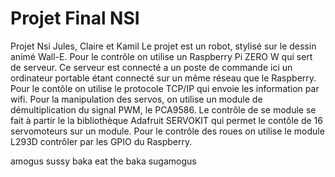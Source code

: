 # Projet Final NSI

Projet Nsi Jules, Claire et Kamil
Le projet est un robot, stylisé sur le dessin animé Wall-E. 
Pour le contrôle on utilise un Raspberry Pi ZERO W qui sert de serveur. Ce serveur est connecté a un poste de
commande ici un ordinateur portable étant connecté sur un même réseau que le Raspberry. Pour le contôle on utilise
le protocole TCP/IP qui envoie les information par wifi.
Pour la manipulation des servos, on utilise un module de démultiplication du signal PWM, le PCA9586. 
Le contrôle de se module se fait à partir le la bibliothèque Adafruit SERVOKIT qui permet le contôle de 16 servomoteurs sur un module.
Pour le contrôle des roues on utilise le module L293D contrôler par les GPIO du Raspberry.

amogus
sussy baka
eat the baka 
sugamogus
